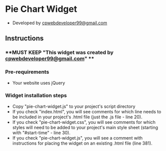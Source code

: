 # Pie Chart Widget

- Developed by cpwebdeveloper99@gmail.com

## Instructions

### **MUST KEEP "This widget was created by cpwebdeveloper99@gmail.com" **

### Pre-requirements

- Your website uses jQuery


### Widget installation steps

- Copy "pie-chart-widget.js" to your project's  script directory
- If you check "index.html", you will see comments for which line needs to be included in your project's .html file (just the .js file - line 20).
- If you check "pie-chart-widget.css", you will see comments for which styles will need to be added to your project's main style sheet (starting with "#start-time" - line 30).
- If you check "pie-chart-widget.js", you will see a comment with instructions for placing the widget on an existing .html file (line 381).
